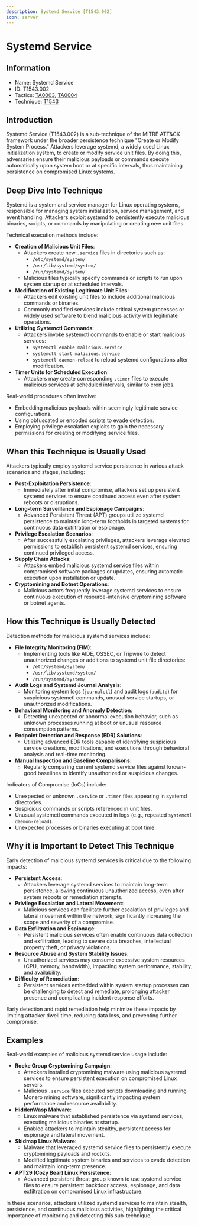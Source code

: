 ```yaml
---
description: Systemd Service [T1543.002]
icon: server
---
```


# Systemd Service

## Information

* Name: Systemd Service
* ID: T1543.002
* Tactics: [TA0003](../../ta0003/), [TA0004](../)
* Technique: [T1543](./)

## Introduction

Systemd Service (T1543.002) is a sub-technique of the MITRE ATT\&CK framework under the broader persistence technique "Create or Modify System Process." Attackers leverage systemd, a widely used Linux initialization system, to create or modify service unit files. By doing this, adversaries ensure their malicious payloads or commands execute automatically upon system boot or at specific intervals, thus maintaining persistence on compromised Linux systems.

## Deep Dive Into Technique

Systemd is a system and service manager for Linux operating systems, responsible for managing system initialization, service management, and event handling. Attackers exploit systemd to persistently execute malicious binaries, scripts, or commands by manipulating or creating new unit files.

Technical execution methods include:

* **Creation of Malicious Unit Files**:
  * Attackers create new `.service` files in directories such as:
    * `/etc/systemd/system/`
    * `/usr/lib/systemd/system/`
    * `/run/systemd/system/`
  * Malicious files typically specify commands or scripts to run upon system startup or at scheduled intervals.
* **Modification of Existing Legitimate Unit Files**:
  * Attackers edit existing unit files to include additional malicious commands or binaries.
  * Commonly modified services include critical system processes or widely used software to blend malicious activity with legitimate operations.
* **Utilizing Systemctl Commands**:
  * Attackers invoke systemctl commands to enable or start malicious services:
    * `systemctl enable malicious.service`
    * `systemctl start malicious.service`
    * `systemctl daemon-reload` to reload systemd configurations after modification.
* **Timer Units for Scheduled Execution**:
  * Attackers may create corresponding `.timer` files to execute malicious services at scheduled intervals, similar to cron jobs.

Real-world procedures often involve:

* Embedding malicious payloads within seemingly legitimate service configurations.
* Using obfuscated or encoded scripts to evade detection.
* Employing privilege escalation exploits to gain the necessary permissions for creating or modifying service files.

## When this Technique is Usually Used

Attackers typically employ systemd service persistence in various attack scenarios and stages, including:

* **Post-Exploitation Persistence**:
  * Immediately after initial compromise, attackers set up persistent systemd services to ensure continued access even after system reboots or disruptions.
* **Long-term Surveillance and Espionage Campaigns**:
  * Advanced Persistent Threat (APT) groups utilize systemd persistence to maintain long-term footholds in targeted systems for continuous data exfiltration or espionage.
* **Privilege Escalation Scenarios**:
  * After successfully escalating privileges, attackers leverage elevated permissions to establish persistent systemd services, ensuring continued privileged access.
* **Supply Chain Attacks**:
  * Attackers embed malicious systemd service files within compromised software packages or updates, ensuring automatic execution upon installation or update.
* **Cryptomining and Botnet Operations**:
  * Malicious actors frequently leverage systemd services to ensure continuous execution of resource-intensive cryptomining software or botnet agents.

## How this Technique is Usually Detected

Detection methods for malicious systemd services include:

* **File Integrity Monitoring (FIM)**:
  * Implementing tools like AIDE, OSSEC, or Tripwire to detect unauthorized changes or additions to systemd unit file directories:
    * `/etc/systemd/system/`
    * `/usr/lib/systemd/system/`
    * `/run/systemd/system/`
* **Audit Logs and Systemd Journal Analysis**:
  * Monitoring system logs (`journalctl`) and audit logs (`auditd`) for suspicious systemctl commands, unusual service startups, or unauthorized modifications.
* **Behavioral Monitoring and Anomaly Detection**:
  * Detecting unexpected or abnormal execution behavior, such as unknown processes running at boot or unusual resource consumption patterns.
* **Endpoint Detection and Response (EDR) Solutions**:
  * Utilizing advanced EDR tools capable of identifying suspicious service creations, modifications, and executions through behavioral analysis and real-time monitoring.
* **Manual Inspection and Baseline Comparisons**:
  * Regularly comparing current systemd service files against known-good baselines to identify unauthorized or suspicious changes.

Indicators of Compromise (IoCs) include:

* Unexpected or unknown `.service` or `.timer` files appearing in systemd directories.
* Suspicious commands or scripts referenced in unit files.
* Unusual systemctl commands executed in logs (e.g., repeated `systemctl daemon-reload`).
* Unexpected processes or binaries executing at boot time.

## Why it is Important to Detect This Technique

Early detection of malicious systemd services is critical due to the following impacts:

* **Persistent Access**:
  * Attackers leverage systemd services to maintain long-term persistence, allowing continuous unauthorized access, even after system reboots or remediation attempts.
* **Privilege Escalation and Lateral Movement**:
  * Malicious services can facilitate further escalation of privileges and lateral movement within the network, significantly increasing the scope and severity of a compromise.
* **Data Exfiltration and Espionage**:
  * Persistent malicious services often enable continuous data collection and exfiltration, leading to severe data breaches, intellectual property theft, or privacy violations.
* **Resource Abuse and System Stability Issues**:
  * Unauthorized services may consume excessive system resources (CPU, memory, bandwidth), impacting system performance, stability, and availability.
* **Difficulty of Remediation**:
  * Persistent services embedded within system startup processes can be challenging to detect and remediate, prolonging attacker presence and complicating incident response efforts.

Early detection and rapid remediation help minimize these impacts by limiting attacker dwell time, reducing data loss, and preventing further compromise.

## Examples

Real-world examples of malicious systemd service usage include:

* **Rocke Group Cryptomining Campaign**:
  * Attackers installed cryptomining malware using malicious systemd services to ensure persistent execution on compromised Linux servers.
  * Malicious `.service` files executed scripts downloading and running Monero mining software, significantly impacting system performance and resource availability.
* **HiddenWasp Malware**:
  * Linux malware that established persistence via systemd services, executing malicious binaries at startup.
  * Enabled attackers to maintain stealthy, persistent access for espionage and lateral movement.
* **Skidmap Linux Malware**:
  * Malware that leveraged systemd service files to persistently execute cryptomining payloads and rootkits.
  * Modified legitimate system binaries and services to evade detection and maintain long-term presence.
* **APT29 (Cozy Bear) Linux Persistence**:
  * Advanced persistent threat group known to use systemd service files to ensure persistent backdoor access, espionage, and data exfiltration on compromised Linux infrastructure.

In these scenarios, attackers utilized systemd services to maintain stealth, persistence, and continuous malicious activities, highlighting the critical importance of monitoring and detecting this sub-technique.
